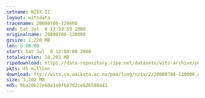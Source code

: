 ```yaml
---
setname: NZIX-II
layout: witsdata
tracename: 20000708-120000
end: Sat Jul  8 17:59:59 2000
originalname: 20000708-120000
gzsize: 1,220 MB
len: 6:00:00
start: Sat Jul  8 12:00:00 2000
totalwirelen: 10,283 MB
ripedownload: https://data-repository.ripe.net/datasets/wits-archive/pma/long/nzix/2/20000708-120000.gz
pkts: 45 million
download: ftp://wits.cs.waikato.ac.nz/pma/long/nzix/2/20000708-120000.gz
size: 3,202 MB
md5: 9ba20b27e60a1e0f687d2ce6d6588441
---
```

